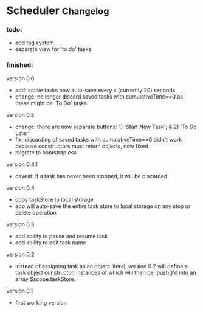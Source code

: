# Scheduler <small>Changelog</small>

### todo:
* add tag system
* separate view for 'to do' tasks

### finished:

version 0.6
* add: active tasks now auto-save every x (currently 20) seconds
* change: no longer discard saved tasks with cumulativeTime==0 as these might be 'To Do' tasks

version 0.5
* change: there are now separate buttons: 1) 'Start New Task'; & 2) 'To Do Later'
* fix: discarding of saved tasks with cumulativeTime==0 didn't work because constructors must return objects, now fixed
* migrate to bootstrap.css

version 0.4.1
* caveat: if a task has never been stopped, it will be discarded

version 0.4
* copy taskStore to local storage
* app will auto-save the entire task store to local storage on any stop or delete operation

version 0.3
* add ability to pause and resume task
* add ability to edit task name

version 0.2
* Instead of assigning task as an object literal, version 0.2 will define a task object constructor, instances of which will then be .push()'d into an array $scope.taskStore.

version 0.1
* first working version
